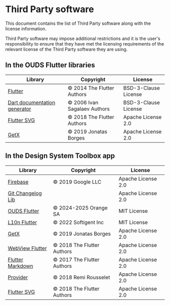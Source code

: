 # Third Party software

This document contains the list of Third Party software along with the license information.

Third Party software may impose additional restrictions and it is the user's responsibility to ensure that they have met the licensing
requirements of the relevant license of the Third Party software they are using.

## In the OUDS Flutter libraries

| Library                                                                                       | Copyright                                                                 | License              |
|-----------------------------------------------------------------------------------------------|---------------------------------------------------------------------------|--------------------  |
| [Flutter](https://github.com/flutter/flutter)                                                 | © 2014 The Flutter Authors                                                | BSD-3-Clause License |
| [Dart documentation generator](https://pub.dev/packages/dartdoc#dart-documentation-generator) | © 2006 Ivan Sagalaev Authors                                              | BSD-3-Clause License |
| [Flutter SVG](https://pub.dev/packages/flutter_svg)                                           | © 2018 The Flutter Authors                                                        | Apache License 2.0   |
| [GetX](https://pub.dev/packages/get)                                                          | © 2019 Jonatas Borges                                                      | Apache License 2.0   |

## In the Design System Toolbox app

| Library                                                               | Copyright                     | License                            |
|-----------------------------------------------------------------------|-----------------------------------------------|--------------------|
| [Firebase](https://github.com/firebase/firebase-android-sdk)          | © 2019 Google LLC                             | Apache License 2.0 |
| [Git Changelog Lib](https://github.com/tomasbjerre/git-changelog-lib) |                                               | Apache License 2.0 |
| [OUDS Flutter](https://github.com/Orange-OpenSource/ouds-flutter)     | © 2024-2025 Orange SA                         | MIT License        |
| [L10n Flutter](https://pub.dev/packages/l10n_flutter)                 | © 2022 Softigent Inc                          | MIT License        |
| [GetX](https://pub.dev/packages/get)                                  | © 2019 Jonatas Borges                         | Apache License 2.0 |
| [WebView Flutter](https://pub.dev/packages/webview_flutter)           | © 2018 The Flutter Authors                    | Apache License 2.0 |
| [Flutter Markdown](https://pub.dev/packages/flutter_markdown)         | © 2017 The Flutter Authors                    | Apache License 2.0 |
| [Provider](https://pub.dev/packages/provider/versions)                | © 2018 Remi Rousselet                         | Apache License 2.0 |
| [Flutter SVG](https://pub.dev/packages/flutter_svg)                   | © 2018 The Flutter Authors                    | Apache License 2.0 |
